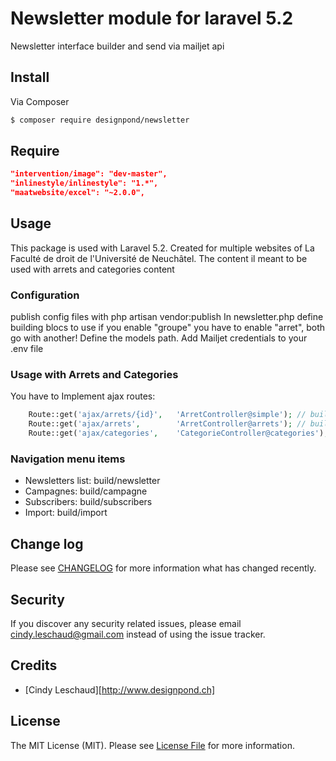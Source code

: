 # Newsletter module for laravel 5.2

Newsletter interface builder and send via mailjet api

## Install

Via Composer

``` bash
$ composer require designpond/newsletter
```

## Require

``` json
"intervention/image": "dev-master",
"inlinestyle/inlinestyle": "1.*",
"maatwebsite/excel": "~2.0.0",
```

## Usage

This package is used with Laravel 5.2.
Created for multiple websites of La Faculté de droit de l'Université de Neuchâtel.
The content il meant to be used with arrets and categories content

### Configuration

publish config files with php artisan vendor:publish
In newsletter.php define building blocs to use if you enable "groupe" you have to enable "arret", both go with another!
Define the models path.
Add Mailjet credentials to your .env file

### Usage with Arrets and Categories

You have to Implement ajax routes:
``` php
    Route::get('ajax/arrets/{id}',   'ArretController@simple'); // build.js
    Route::get('ajax/arrets',        'ArretController@arrets'); // build.js
    Route::get('ajax/categories',    'CategorieController@categories'); // utils.js
```

### Navigation menu items

+ Newsletters list: build/newsletter
+ Campagnes: build/campagne
+ Subscribers: build/subscribers
+ Import: build/import

## Change log

Please see [CHANGELOG](CHANGELOG.md) for more information what has changed recently.

## Security

If you discover any security related issues, please email cindy.leschaud@gmail.com instead of using the issue tracker.

## Credits

- [Cindy Leschaud][http://www.designpond.ch]

## License

The MIT License (MIT). Please see [License File](LICENSE.md) for more information.

[link-downloads]: https://packagist.org/packages/:vendor/:package_name
[link-author]: https://github.com/DesignPond
